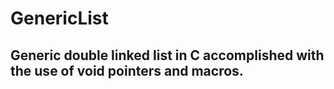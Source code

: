 # GenericList
## Generic double linked list in C accomplished with the use of void pointers and macros.
